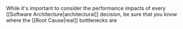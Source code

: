 While it's important to consider the performance impacts of every [[Software Architecture|architectural]] decision, be sure that you know where the [[Root Cause|real]] bottlenecks are
